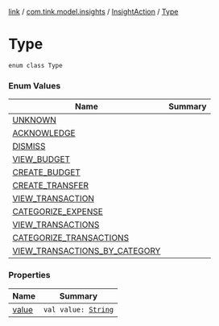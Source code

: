 [link](../../../index.md) / [com.tink.model.insights](../../index.md) / [InsightAction](../index.md) / [Type](./index.md)

# Type

`enum class Type`

### Enum Values

| Name | Summary |
|---|---|
| [UNKNOWN](-u-n-k-n-o-w-n.md) |  |
| [ACKNOWLEDGE](-a-c-k-n-o-w-l-e-d-g-e.md) |  |
| [DISMISS](-d-i-s-m-i-s-s.md) |  |
| [VIEW_BUDGET](-v-i-e-w_-b-u-d-g-e-t.md) |  |
| [CREATE_BUDGET](-c-r-e-a-t-e_-b-u-d-g-e-t.md) |  |
| [CREATE_TRANSFER](-c-r-e-a-t-e_-t-r-a-n-s-f-e-r.md) |  |
| [VIEW_TRANSACTION](-v-i-e-w_-t-r-a-n-s-a-c-t-i-o-n.md) |  |
| [CATEGORIZE_EXPENSE](-c-a-t-e-g-o-r-i-z-e_-e-x-p-e-n-s-e.md) |  |
| [VIEW_TRANSACTIONS](-v-i-e-w_-t-r-a-n-s-a-c-t-i-o-n-s.md) |  |
| [CATEGORIZE_TRANSACTIONS](-c-a-t-e-g-o-r-i-z-e_-t-r-a-n-s-a-c-t-i-o-n-s.md) |  |
| [VIEW_TRANSACTIONS_BY_CATEGORY](-v-i-e-w_-t-r-a-n-s-a-c-t-i-o-n-s_-b-y_-c-a-t-e-g-o-r-y.md) |  |

### Properties

| Name | Summary |
|---|---|
| [value](value.md) | `val value: `[`String`](https://kotlinlang.org/api/latest/jvm/stdlib/kotlin/-string/index.html) |
